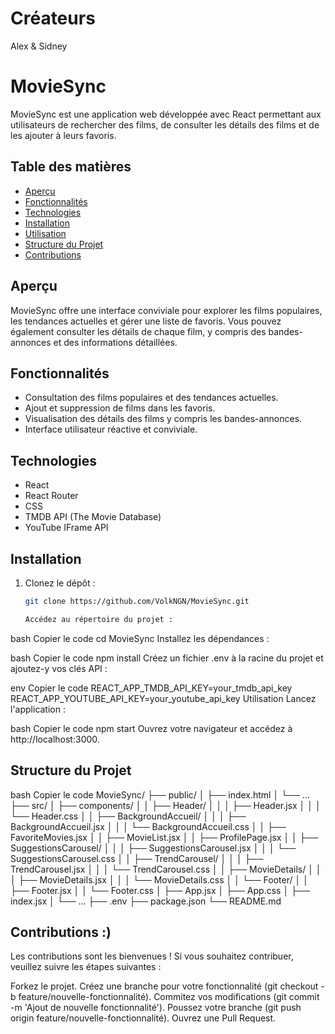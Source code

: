 # Créateurs
Alex & Sidney

# MovieSync

MovieSync est une application web développée avec React permettant aux utilisateurs de rechercher des films, de consulter les détails des films et de les ajouter à leurs favoris.

## Table des matières

- [Aperçu](#aperçu)
- [Fonctionnalités](#fonctionnalités)
- [Technologies](#technologies)
- [Installation](#installation)
- [Utilisation](#utilisation)
- [Structure du Projet](#structure-du-projet)
- [Contributions](#contributions)

## Aperçu

MovieSync offre une interface conviviale pour explorer les films populaires, les tendances actuelles et gérer une liste de favoris. Vous pouvez également consulter les détails de chaque film, y compris des bandes-annonces et des informations détaillées.

## Fonctionnalités

- Consultation des films populaires et des tendances actuelles.
- Ajout et suppression de films dans les favoris.
- Visualisation des détails des films y compris les bandes-annonces.
- Interface utilisateur réactive et conviviale.

## Technologies

- React
- React Router
- CSS
- TMDB API (The Movie Database)
- YouTube IFrame API

## Installation

1. Clonez le dépôt :

   ```bash
   git clone https://github.com/VolkNGN/MovieSync.git

   Accédez au répertoire du projet :

bash
Copier le code
cd MovieSync
Installez les dépendances :

bash
Copier le code
npm install
Créez un fichier .env à la racine du projet et ajoutez-y vos clés API :

env
Copier le code
REACT_APP_TMDB_API_KEY=your_tmdb_api_key
REACT_APP_YOUTUBE_API_KEY=your_youtube_api_key
Utilisation
Lancez l'application :

bash
Copier le code
npm start
Ouvrez votre navigateur et accédez à http://localhost:3000.


## Structure du Projet
bash
Copier le code
MovieSync/
├── public/
│   ├── index.html
│   └── ...
├── src/
│   ├── components/
│   │   ├── Header/
│   │   │   ├── Header.jsx
│   │   │   └── Header.css
│   │   ├── BackgroundAccueil/
│   │   │   ├── BackgroundAccueil.jsx
│   │   │   └── BackgroundAccueil.css
│   │   ├── FavoriteMovies.jsx
│   │   ├── MovieList.jsx
│   │   ├── ProfilePage.jsx
│   │   ├── SuggestionsCarousel/
│   │   │   ├── SuggestionsCarousel.jsx
│   │   │   └── SuggestionsCarousel.css
│   │   ├── TrendCarousel/
│   │   │   ├── TrendCarousel.jsx
│   │   │   └── TrendCarousel.css
│   │   ├── MovieDetails/
│   │   │   ├── MovieDetails.jsx
│   │   │   └── MovieDetails.css
│   │   └── Footer/
│   │       ├── Footer.jsx
│   │       └── Footer.css
│   ├── App.jsx
│   ├── App.css
│   ├── index.jsx
│   └── ...
├── .env
├── package.json
└── README.md

## Contributions :) 
Les contributions sont les bienvenues ! Si vous souhaitez contribuer, veuillez suivre les étapes suivantes :

Forkez le projet.
Créez une branche pour votre fonctionnalité (git checkout -b feature/nouvelle-fonctionnalité).
Commitez vos modifications (git commit -m 'Ajout de nouvelle fonctionnalité').
Poussez votre branche (git push origin feature/nouvelle-fonctionnalité).
Ouvrez une Pull Request.

